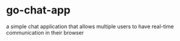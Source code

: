 # go-chat-app
a simple chat application that allows multiple users to have real-time communication in their browser
